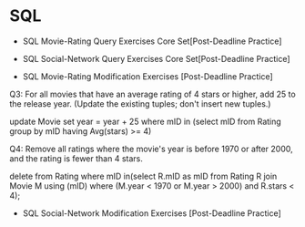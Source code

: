 # SQL

- SQL Movie-Rating Query Exercises Core Set[Post-Deadline Practice]

- SQL Social-Network Query Exercises Core Set[Post-Deadline Practice]

- SQL Movie-Rating Modification Exercises [Post-Deadline Practice]


Q3: For all movies that have an average rating of 4 stars or higher, add 25 to the release year. (Update the existing tuples; don't insert new tuples.) 

update Movie
set year = year + 25
where mID in (select mID
              from Rating
              group by mID
              having Avg(stars) >= 4)

Q4:  Remove all ratings where the movie's year is before 1970 or after 2000, and the rating is fewer than 4 stars. 

delete from Rating
where mID in(select R.mID as mID
             from Rating R join Movie M using (mID)
             where (M.year < 1970 or M.year > 2000) and R.stars < 4);
                          



- SQL Social-Network Modification Exercises [Post-Deadline Practice]
